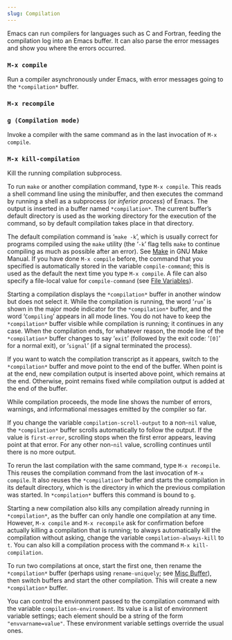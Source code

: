 ```yaml
---
slug: Compilation
---
```


Emacs can run compilers for languages such as C and Fortran, feeding the compilation log into an Emacs buffer. It can also parse the error messages and show you where the errors occurred.

### `M-x compile`

Run a compiler asynchronously under Emacs, with error messages going to the `*compilation*` buffer.

### `M-x recompile`

### `g (Compilation mode)`

Invoke a compiler with the same command as in the last invocation of `M-x compile`.

### `M-x kill-compilation`

Kill the running compilation subprocess.

To run `make` or another compilation command, type `M-x compile`. This reads a shell command line using the minibuffer, and then executes the command by running a shell as a subprocess (or *inferior process*) of Emacs. The output is inserted in a buffer named `*compilation*`. The current buffer’s default directory is used as the working directory for the execution of the command, so by default compilation takes place in that directory.

The default compilation command is ‘`make -k`’, which is usually correct for programs compiled using the `make` utility (the ‘`-k`’ flag tells `make` to continue compiling as much as possible after an error). See [Make](https://www.gnu.org/software/make/manual/make.html#Top) in GNU Make Manual. If you have done `M-x compile` before, the command that you specified is automatically stored in the variable `compile-command`; this is used as the default the next time you type `M-x compile`. A file can also specify a file-local value for `compile-command` (see [File Variables](File-Variables)).

Starting a compilation displays the `*compilation*` buffer in another window but does not select it. While the compilation is running, the word ‘`run`’ is shown in the major mode indicator for the `*compilation*` buffer, and the word ‘`Compiling`’ appears in all mode lines. You do not have to keep the `*compilation*` buffer visible while compilation is running; it continues in any case. When the compilation ends, for whatever reason, the mode line of the `*compilation*` buffer changes to say ‘`exit`’ (followed by the exit code: ‘`[0]`’ for a normal exit), or ‘`signal`’ (if a signal terminated the process).

If you want to watch the compilation transcript as it appears, switch to the `*compilation*` buffer and move point to the end of the buffer. When point is at the end, new compilation output is inserted above point, which remains at the end. Otherwise, point remains fixed while compilation output is added at the end of the buffer.

While compilation proceeds, the mode line shows the number of errors, warnings, and informational messages emitted by the compiler so far.

If you change the variable `compilation-scroll-output` to a non-`nil` value, the `*compilation*` buffer scrolls automatically to follow the output. If the value is `first-error`, scrolling stops when the first error appears, leaving point at that error. For any other non-`nil` value, scrolling continues until there is no more output.

To rerun the last compilation with the same command, type `M-x recompile`. This reuses the compilation command from the last invocation of `M-x compile`. It also reuses the `*compilation*` buffer and starts the compilation in its default directory, which is the directory in which the previous compilation was started. In `*compilation*` buffers this command is bound to `g`.

Starting a new compilation also kills any compilation already running in `*compilation*`, as the buffer can only handle one compilation at any time. However, `M-x compile` and `M-x recompile` ask for confirmation before actually killing a compilation that is running; to always automatically kill the compilation without asking, change the variable `compilation-always-kill` to `t`. You can also kill a compilation process with the command `M-x kill-compilation`.

To run two compilations at once, start the first one, then rename the `*compilation*` buffer (perhaps using `rename-uniquely`; see [Misc Buffer](Misc-Buffer)), then switch buffers and start the other compilation. This will create a new `*compilation*` buffer.

You can control the environment passed to the compilation command with the variable `compilation-environment`. Its value is a list of environment variable settings; each element should be a string of the form `"envvarname=value"`. These environment variable settings override the usual ones.

